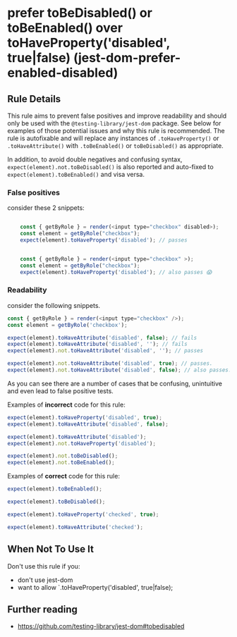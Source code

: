 # prefer toBeDisabled() or toBeEnabled() over toHaveProperty('disabled', true|false) (jest-dom-prefer-enabled-disabled)

## Rule Details

This rule aims to prevent false positives and improve readability and should only be used with the `@testing-library/jest-dom` package. See below for examples of those potential issues and why this rule is recommended. The rule is autofixable and will replace any instances of `.toHaveProperty()` or `.toHaveAttribute()` with `.toBeEnabled()` or `toBeDisabled()` as appropriate.

In addition, to avoid double negatives and confusing syntax, `expect(element).not.toBeDisabled()` is also reported and auto-fixed to `expect(element).toBeEnabled()` and visa versa.

### False positives

consider these 2 snippets:

```js

    const { getByRole } = render(<input type="checkbox" disabled>);
    const element = getByRole("checkbox");
    expect(element).toHaveProperty('disabled'); // passes


    const { getByRole } = render(<input type="checkbox" >);
    const element = getByRole("checkbox");
    expect(element).toHaveProperty('disabled'); // also passes 😱
```

### Readability

consider the following snippets.

```js
const { getByRole } = render(<input type="checkbox" />);
const element = getByRole('checkbox');

expect(element).toHaveAttribute('disabled', false); // fails
expect(element).toHaveAttribute('disabled', ''); // fails
expect(element).not.toHaveAttribute('disabled', ''); // passes

expect(element).not.toHaveAttribute('disabled', true); // passes.
expect(element).not.toHaveAttribute('disabled', false); // also passes.
```

As you can see there are a number of cases that be confusing, unintuitive and even lead to false positive tests.

Examples of **incorrect** code for this rule:

```js
expect(element).toHaveProperty('disabled', true);
expect(element).toHaveAttribute('disabled', false);

expect(element).toHaveAttribute('disabled');
expect(element).not.toHaveProperty('disabled');

expect(element).not.toBeDisabled();
expect(element).not.toBeEnabled();
```

Examples of **correct** code for this rule:

```js
expect(element).toBeEnabled();

expect(element).toBeDisabled();

expect(element).toHaveProperty('checked', true);

expect(element).toHaveAttribute('checked');
```

## When Not To Use It

Don't use this rule if you:

- don't use jest-dom
- want to allow `.toHaveProperty('disabled', true|false);

## Further reading

- https://github.com/testing-library/jest-dom#tobedisabled
